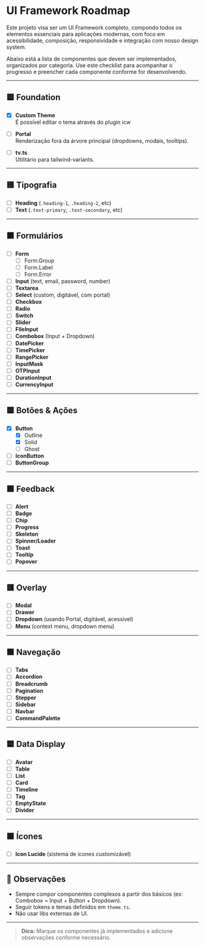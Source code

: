
# UI Framework Roadmap

Este projeto visa ser um UI Framework completo, compondo todos os elementos essenciais para aplicações modernas, com foco em acessibilidade, composição, responsividade e integração com nosso design system.

Abaixo está a lista de componentes que devem ser implementados, organizados por categoria. Use este checklist para acompanhar o progresso e preencher cada componente conforme for desenvolvendo.

---

## 🟦 Foundation

- [x] **Custom Theme**  
  É possível editar o tema através do plugin icw

- [ ] **Portal**  
  Renderização fora da árvore principal (dropdowns, modais, tooltips).

- [ ] **tv.ts**  
  Utilitário para tailwind-variants.

---

## 🟨 Tipografia

- [ ] **Heading** (`.heading-1`, `.heading-2`, etc)
- [ ] **Text** (`.text-primary`, `.text-secondary`, etc)

---

## 🟧 Formulários

- [ ] **Form**
  - [ ] Form.Group
  - [ ] Form.Label
  - [ ] Form.Error
- [ ] **Input** (text, email, password, number)
- [ ] **Textarea**
- [ ] **Select** (custom, digitável, com portal)
- [ ] **Checkbox**
- [ ] **Radio**
- [ ] **Switch**
- [ ] **Slider**
- [ ] **FileInput**
- [ ] **Combobox** (Input + Dropdown)
- [ ] **DatePicker**
- [ ] **TimePicker**
- [ ] **RangePicker**
- [ ] **InputMask**
- [ ] **OTPInput**
- [ ] **DurationInput**
- [ ] **CurrencyInput**

---

## 🟦 Botões & Ações

- [x] **Button**
  - [x] Outline
  - [x] Solid
  - [ ] Ghost
- [ ] **IconButton**
- [ ] **ButtonGroup**

---

## 🟪 Feedback

- [ ] **Alert**
- [ ] **Badge**
- [ ] **Chip**
- [ ] **Progress**
- [ ] **Skeleton**
- [ ] **Spinner/Loader**
- [ ] **Toast**
- [ ] **Tooltip**
- [ ] **Popover**

---

## 🟥 Overlay

- [ ] **Modal**
- [ ] **Drawer**
- [ ] **Dropdown** (usando Portal, digitável, acessível)
- [ ] **Menu** (context menu, dropdown menu)

---

## 🟫 Navegação

- [ ] **Tabs**
- [ ] **Accordion**
- [ ] **Breadcrumb**
- [ ] **Pagination**
- [ ] **Stepper**
- [ ] **Sidebar**
- [ ] **Navbar**
- [ ] **CommandPalette**

---

## 🟦 Data Display

- [ ] **Avatar**
- [ ] **Table**
- [ ] **List**
- [ ] **Card**
- [ ] **Timeline**
- [ ] **Tag**
- [ ] **EmptyState**
- [ ] **Divider**

---

## 🟩 Ícones

- [ ] **Icon Lucide** (sistema de ícones customizável)

---

## 🧩 Observações

- Sempre compor componentes complexos a partir dos básicos (ex: Combobox = Input + Button + Dropdown).
- Seguir tokens e temas definidos em `theme.ts`.
- Não usar libs externas de UI.

---

> **Dica:** Marque os componentes já implementados e adicione observações conforme necessário.

